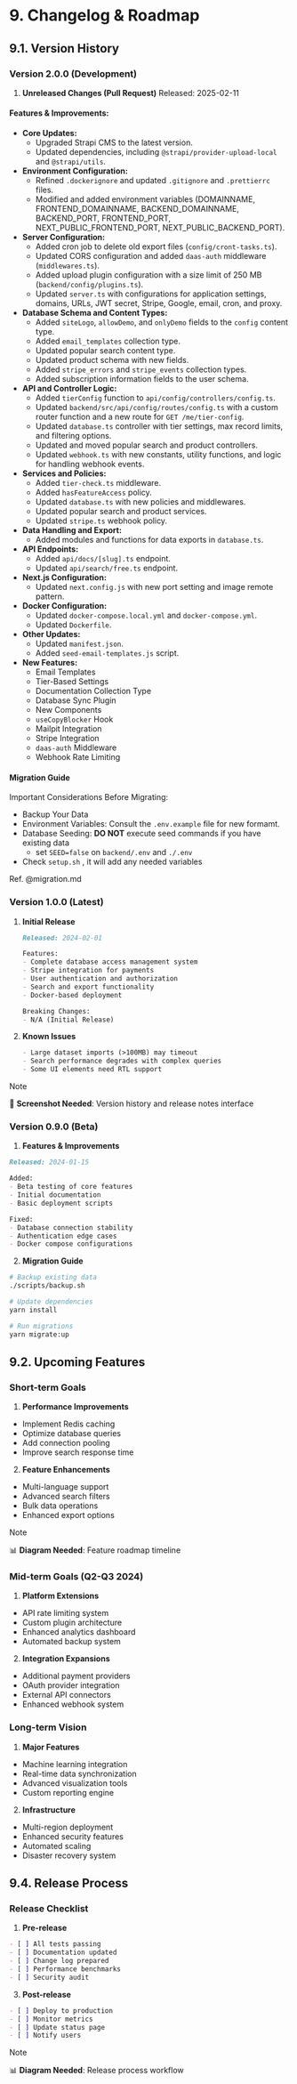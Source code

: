 # 9. Changelog & Roadmap

## 9.1. Version History

### Version 2.0.0 (Development)

1.  **Unreleased Changes (Pull Request)**
Released: 2025-02-11

#### Features & Improvements:
- **Core Updates:**
   - Upgraded Strapi CMS to the latest version.
   - Updated dependencies, including `@strapi/provider-upload-local` and `@strapi/utils`.
- **Environment Configuration:**
   - Refined `.dockerignore` and updated `.gitignore` and `.prettierrc` files.
   - Modified and added environment variables (DOMAINNAME, FRONTEND_DOMAINNAME, BACKEND_DOMAINNAME, BACKEND_PORT, FRONTEND_PORT, NEXT_PUBLIC_FRONTEND_PORT, NEXT_PUBLIC_BACKEND_PORT).
- **Server Configuration:**
   - Added cron job to delete old export files (`config/cront-tasks.ts`).
   - Updated CORS configuration and added `daas-auth` middleware (`middlewares.ts`).
   - Added upload plugin configuration with a size limit of 250 MB (`backend/config/plugins.ts`).
   - Updated `server.ts` with configurations for application settings, domains, URLs, JWT secret, Stripe, Google, email, cron, and proxy.
- **Database Schema and Content Types:**
   - Added `siteLogo`, `allowDemo`, and `onlyDemo` fields to the `config` content type.
   - Added `email_templates` collection type.
   - Updated popular search content type.
   - Updated product schema with new fields.
   - Added `stripe_errors` and `stripe_events` collection types.
   - Added subscription information fields to the user schema.
- **API and Controller Logic:**
   - Added `tierConfig` function to `api/config/controllers/config.ts`.
   - Updated `backend/src/api/config/routes/config.ts` with a custom router function and a new route for `GET /me/tier-config`.
   - Updated `database.ts` controller with tier settings, max record limits, and filtering options.
   - Updated and moved popular search and product controllers.
   - Updated `webhook.ts` with new constants, utility functions, and logic for handling webhook events.
- **Services and Policies:**
   - Added `tier-check.ts` middleware.
   - Added `hasFeatureAccess` policy.
   - Updated `database.ts` with new policies and middlewares.
   - Updated popular search and product services.
   - Updated `stripe.ts` webhook policy.
- **Data Handling and Export:**
   - Added modules and functions for data exports in `database.ts`.
- **API Endpoints:**
   - Added `api/docs/[slug].ts` endpoint.
   - Updated `api/search/free.ts` endpoint.
- **Next.js Configuration:**
   - Updated `next.config.js` with new port setting and image remote pattern.
- **Docker Configuration:**
   - Updated `docker-compose.local.yml` and `docker-compose.yml`.
   - Updated `Dockerfile`.
- **Other Updates:**
   - Updated `manifest.json`.
   - Added `seed-email-templates.js` script.
- **New Features:**
   - Email Templates
   - Tier-Based Settings
   - Documentation Collection Type
   - Database Sync Plugin
   - New Components
   - `useCopyBlocker` Hook
   - Mailpit Integration
   - Stripe Integration
   - `daas-auth` Middleware
   - Webhook Rate Limiting

####  **Migration Guide**
Important Considerations Before Migrating:
 - Backup Your Data
 - Environment Variables: Consult the `.env.example` file for new formamt.
 - Database Seeding: **DO NOT** execute seed commands if you have existing data
   - set `SEED=false` on `backend/.env` and `./.env`
 - Check `setup.sh` , it will add any needed variables

Ref. @migration.md


### Version 1.0.0 (Latest)

1. **Initial Release**
   ```markdown
   Released: 2024-02-01

   Features:
   - Complete database access management system
   - Stripe integration for payments
   - User authentication and authorization
   - Search and export functionality
   - Docker-based deployment

   Breaking Changes:
   - N/A (Initial Release)
   ```

2. **Known Issues**
   ```markdown
   - Large dataset imports (>100MB) may timeout
   - Search performance degrades with complex queries
   - Some UI elements need RTL support
   ```

> [!NOTE]
> 📸 **Screenshot Needed**: Version history and release notes interface

### Version 0.9.0 (Beta)

1. **Features & Improvements**
```markdown
Released: 2024-01-15

Added:
- Beta testing of core features
- Initial documentation
- Basic deployment scripts

Fixed:
- Database connection stability
- Authentication edge cases
- Docker compose configurations
```

2. **Migration Guide**
```bash
# Backup existing data
./scripts/backup.sh

# Update dependencies
yarn install

# Run migrations
yarn migrate:up
```

## 9.2. Upcoming Features

### Short-term Goals

1. **Performance Improvements**
- Implement Redis caching
- Optimize database queries
- Add connection pooling
- Improve search response time

2. **Feature Enhancements**
- Multi-language support
- Advanced search filters
- Bulk data operations
- Enhanced export options

> [!NOTE]
> 📊 **Diagram Needed**: Feature roadmap timeline

### Mid-term Goals (Q2-Q3 2024)

1. **Platform Extensions**
- API rate limiting system
- Custom plugin architecture
- Enhanced analytics dashboard
- Automated backup system

2. **Integration Expansions**
- Additional payment providers
- OAuth provider integration
- External API connectors
- Enhanced webhook system

### Long-term Vision

1. **Major Features**
- Machine learning integration
- Real-time data synchronization
- Advanced visualization tools
- Custom reporting engine

2. **Infrastructure**
- Multi-region deployment
- Enhanced security features
- Automated scaling
- Disaster recovery system

## 9.4. Release Process

### Release Checklist

1. **Pre-release**
```markdown
- [ ] All tests passing
- [ ] Documentation updated
- [ ] Change log prepared
- [ ] Performance benchmarks
- [ ] Security audit
```

3. **Post-release**
```markdown
- [ ] Deploy to production
- [ ] Monitor metrics
- [ ] Update status page
- [ ] Notify users
```

> [!NOTE]
> 📊 **Diagram Needed**: Release process workflow 